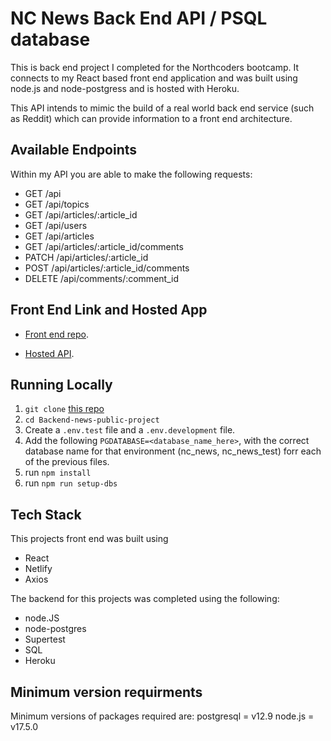 
# NC News Back End API / PSQL database

This is back end project I completed for the Northcoders bootcamp. It connects to my React based front end application 
 and was built using node.js and node-postgress and is hosted with Heroku.

 This API intends to mimic the build of a real world back end service (such as Reddit) which can provide information to a front end architecture.
  



## Available Endpoints

Within my API you are able to make the following requests:

- GET /api
- GET /api/topics
- GET /api/articles/:article_id
- GET /api/users
- GET /api/articles
- GET /api/articles/:article_id/comments
- PATCH /api/articles/:article_id
- POST /api/articles/:article_id/comments
- DELETE /api/comments/:comment_id

## Front End Link and Hosted App

-  [Front end repo](https://github.com/rallosdrake/Frontend-nc-news).

- [Hosted API](https://extraordinary-semifreddo-268619.netlify.app/).
## Running Locally
1. `git clone` [this repo](https://github.com/rallosdrake/Backend-news-public-project)
2. `cd Backend-news-public-project`
3. Create a `.env.test` file and a `.env.development` file.
4. Add the following `PGDATABASE=<database_name_here>`, with the correct database name for that environment (nc_news, nc_news_test) forr each of the previous files.
5. run `npm install`
6. run `npm run setup-dbs`



## Tech Stack

This projects front end was built using 
- React
- Netlify
- Axios

The backend for this projects was completed using the following:

- node.JS
- node-postgres
- Supertest
 - SQL
 - Heroku

## Minimum version requirments


Minimum versions of packages required are: postgresql = v12.9 node.js = v17.5.0
